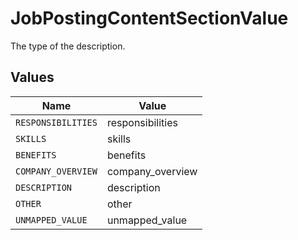 # JobPostingContentSectionValue

The type of the description.


## Values

| Name               | Value              |
| ------------------ | ------------------ |
| `RESPONSIBILITIES` | responsibilities   |
| `SKILLS`           | skills             |
| `BENEFITS`         | benefits           |
| `COMPANY_OVERVIEW` | company_overview   |
| `DESCRIPTION`      | description        |
| `OTHER`            | other              |
| `UNMAPPED_VALUE`   | unmapped_value     |